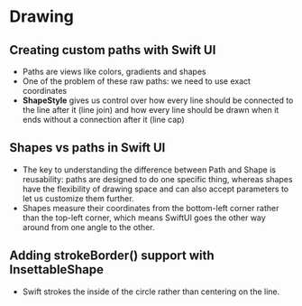 # Drawing

## Creating custom paths with Swift UI

* Paths are views like colors, gradients and shapes
* One of the problem of these raw paths: we need to use exact coordinates
* __ShapeStyle__ gives us control over how every line should be connected to the line after it (line join) and how every line should be drawn when it ends without a connection after it (line cap)

## Shapes vs paths in Swift UI

* The key to understanding the difference between Path and Shape is reusability: paths are designed to do one specific thing, whereas shapes have the flexibility of drawing space and can also accept parameters to let us customize them further.
* Shapes measure their coordinates from the bottom-left corner rather than the top-left corner, which means SwiftUI goes the other way around from one angle to the other.

## Adding strokeBorder() support with InsettableShape

* Swift strokes the inside of the circle rather than centering on the line.
